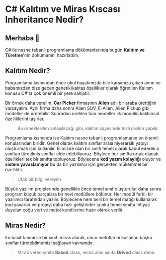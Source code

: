 # C# Kalıtım ve Miras Kıscası Inheritance Nedir?

## Merhaba 👋

C# ile nesne tabanlı programlama dökümanlarında bugün **Kalıtım ve Türetme**'nin dökümanını hazırladım.

## Kalıtım  Nedir?

Programlama kısmından önce okul hayatımızda bile karşımıza çıkan anne ve babamızdan bize geçen genetik/kalıtas özellikler olarak öğretilen Kalıtım konusu C#'ta çok önemli bir yere sahiptir.

Bir örnek daha verelim, **Car Picker** firmasının **Alien** adlı bir araba ürettiğini varsayalım. Aynı firma daha sonra Alien SUV, E-Alien, Alien Pickup gibi modeller de üretebilir. Sonradan üretilen tüm modeller ilk modelin kalıtımsal özelliklerini taşırlar.

> Bu örneklerden anlaşılacağı gibi, kalıtım sayesinde hızlı üretim yapılır.

Programlama kısmında ise Kalıtım nesne tabanlı programlamanın en önemli konularından biridir. 
Genel olarak kalıtım sınıflar arası hiyerarşik yapıyı oluşturmak için kullanılır. Elimizde olan bir sınıfı temel olarak kabul ederek o sınıftan türetilmiş sınıflar elde edebiliyoruz. Böylece her sınıfta ortak olacak özellikleri tek bir sınıfta topluyoruz. Böylecene **kod yazım kolaylığı** oluyor ve **sistem yavaşlamıyor** bu da bir yazılımcı için gerçekten mükemmel bir özelliktir.


>Ufak bir bilgi vereyim

Büyük yazılım projelerinde genellikle önce temel sınıf oluşturulur daha sonra program küçük parçalara bir nevi modüllere bölünür. Her modül farklı bir yazılımcı tarafından yazılır. Böylecene hem belli bir temel matığı kullanarak kod yaxarlar ve projeyi daha hızlı geliştirirler çünkü temel sınıfta ihtiyaç duyulan çoğu veri ve metot kendilerine hazır olarak verilir.

## Miras Nedir?

En basit tanımı ile bir sınıfı miras alarak, onun metotlarını kullanan başka sınıflar türetebilmemizi sağlayan kavramdır.

> Miras veren sınıfa **Based** class, miras alan sınıfa **Drived** class denir.
